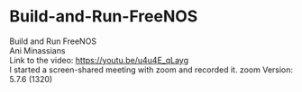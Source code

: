 # Build-and-Run-FreeNOS
Build and Run FreeNOS <br />
Ani Minassians <br />
Link to the video: https://youtu.be/u4u4E_qLayg <br />
I started a screen-shared meeting with zoom and recorded it. zoom Version: 5.7.6 (1320)
